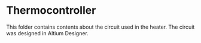 # Thermocontroller

This folder contains contents about the circuit used in the heater. The circuit was designed in Altium Designer.
